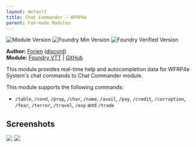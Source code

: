 ```yaml
---
layout: default
title: Chat Commander – WFRP4e
parent: Fan-made Modules
---
```


![Module Version](https://img.shields.io/github/v/release/Foundry-Workshop/chat-commander-wfrp4e?style=for-the-badge)
![Foundry Min Version](https://img.shields.io/badge/dynamic/json.svg?url=https%3A%2F%2Fgithub.com%2FFoundry-Workshop%2Fchat-commander-wfrp4e%2Freleases%2Flatest%2Fdownload%2Fmodule.json&label=Foundry%20Min%20Version&query=$.compatibility.minimum&colorB=orange&style=for-the-badge)
![Foundry Verified Version](https://img.shields.io/badge/dynamic/json.svg?url=https%3A%2F%2Fgithub.com%2FFoundry-Workshop%2Fchat-commander-wfrp4e%2Freleases%2Flatest%2Fdownload%2Fmodule.json&label=Foundry%20Verified&query=$.compatibility.verified&colorB=orange&style=for-the-badge)

**Author:** [Forien](https://foundryvtt.com/community/forien) ([discord](https://discord.gg/XkTFv8DRDc))  
**Module:** [Foundry VTT](https://foundryvtt.com/packages/chat-commander-wfrp4e) | [GitHub](https://github.com/Foundry-Workshop/chat-commander-wfrp4e)

This module provides real-time help and autocompletion data for WFRP4e System's chat commands to Chat Commander module.

This module supports the following commands:
- `/table`, `/cond`, `/prop`, `/char`, `/name`, `/avail`, `/pay`, `/credit`, `/corruption`, `/fear`, `/terror`, `/travel`,
  `/exp` and `/trade`

## Screenshots

<div style="display: flex; gap: 5px; align-items: flex-end;">
<img src="https://i.gyazo.com/3784643a149c62b9dd93e3aa7e3ae08e.gif" style="object-fit: none">
<img src="https://i.gyazo.com/5e40fbd0837189dafe5de7999b317e91.gif" style="object-fit: none">
</div>
